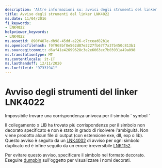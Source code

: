 ```yaml
---
description: 'Altre informazioni su: avvisi degli strumenti del linker LNK4022'
title: Avviso degli strumenti del linker LNK4022
ms.date: 11/04/2016
f1_keywords:
- LNK4022
helpviewer_keywords:
- LNK4022
ms.assetid: 890f487e-db98-45dd-a226-c7ccead82b1e
ms.openlocfilehash: f0f968bf8e562d87e2227fb67f7a37b450c813b1
ms.sourcegitcommit: d6af41e42699628c3e2e6063ec7b03931a49a098
ms.translationtype: MT
ms.contentlocale: it-IT
ms.lasthandoff: 12/11/2020
ms.locfileid: "97331941"
---
```

# <a name="linker-tools-warning-lnk4022"></a>Avviso degli strumenti del linker LNK4022

Impossibile trovare una corrispondenza univoca per il simbolo ' symbol '

Il collegamento o LIB ha trovato più corrispondenze per il simbolo non decorato specificato e non è stato in grado di risolvere l'ambiguità. Non viene prodotto alcun file di output (con estensione exe, dll, exp o lib). Questo avviso è seguito da un [LNK4002](../../error-messages/tool-errors/linker-tools-warning-lnk4002.md) di avviso per ogni simbolo duplicato ed è infine seguito da un errore irreversibile [LNK1152](../../error-messages/tool-errors/linker-tools-error-lnk1152.md).

Per evitare questo avviso, specificare il simbolo nel formato decorato. Eseguire [dumpbin](../../build/reference/dumpbin-options.md) sull'oggetto per visualizzare i nomi decorati.
